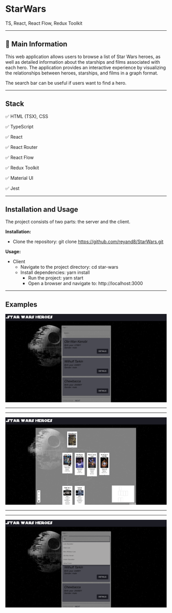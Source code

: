 # StarWars
TS, React, React Flow, Redux Toolkit

____

## 📜 Main Information

This web application allows users to browse a list of Star Wars heroes, 
as well as detailed information about the starships and films associated with each hero. 
The application provides an interactive experience by visualizing the 
relationships between heroes, starships, and films in a graph format.

The search bar can be useful if users want to find a hero.
____

## Stack


✅ HTML (TSX), CSS

✅ TypeScript

✅ React

✅ React Router

✅ React Flow

✅ Redux Toolkit

✅ Material UI

✅ Jest

____

## Installation and Usage

The project consists of two parts: the server and the client.

**Installation:**

* Clone the repository: git clone https://github.com/reyand8/StarWars.git

**Usage:**

* Client
    - Navigate to the project directory: cd star-wars
    - Install dependencies: yarn install
        - Run the project: yarn start
        - Open a browser and navigate to: http://localhost:3000

____

## Examples

![1.png](readmeScr/1.png)

___________________________
___________________________

![2.png](readmeScr/2.png)

___________________________
___________________________

![2.png](readmeScr/3.png)